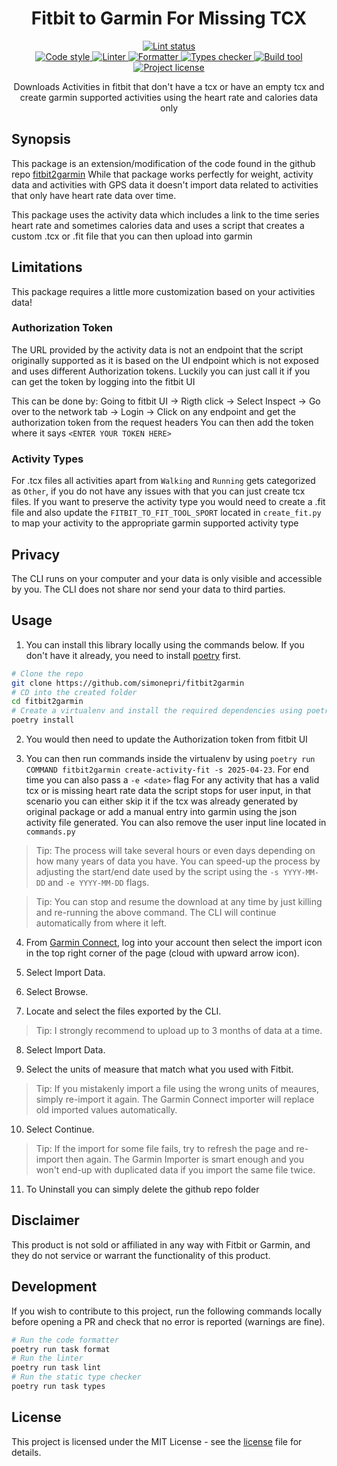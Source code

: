 <h1 align="center">
  <b>Fitbit to Garmin For Missing TCX</b>
</h1>
<p align="center">
  <!-- Lint -->
  <a href="https://github.com/simonepri/fitbit2garmin/actions?query=workflow:lint+branch:main">
    <img src="https://github.com/simonepri/fitbit2garmin/workflows/lint/badge.svg?branch=main" alt="Lint status" />
  </a>
  <br />
  <!-- Code style -->
  <a href="https://github.com/ambv/black">
    <img src="https://img.shields.io/badge/code%20style-black-000000.svg" alt="Code style" />
  </a>
  <!-- Linter -->
  <a href="https://github.com/PyCQA/pylint">
    <img src="https://img.shields.io/badge/linter-pylint-ce963f.svg" alt="Linter" />
  </a>
  <!-- Formatter -->
  <a href="https://github.com/omnilib/ufmt">
    <img src="https://img.shields.io/badge/formatter-ufmt-296db2.svg" alt="Formatter" />
  </a>
  <!-- Types checker -->
  <a href="https://github.com/PyCQA/pylint">
    <img src="https://img.shields.io/badge/types%20checker-mypy-296db2.svg" alt="Types checker" />
  </a>
  <!-- Build tool -->
  <a href="https://github.com/python-poetry/poetry">
    <img src="https://img.shields.io/badge/build%20system-poetry-4e5dc8.svg" alt="Build tool" />
  </a>
  <br />
  <!-- License -->
  <a href="https://github.com/simonepri/fitbit2garmin/tree/main/license">
    <img src="https://img.shields.io/github/license/simonepri/fitbit2garmin.svg" alt="Project license" />
  </a>
</p>
<p align="center">
  Downloads Activities in fitbit that don't have a tcx or have an empty tcx and create garmin supported activities using the heart rate and calories data only
</p>


## Synopsis

This package is an extension/modification of the code found in the github repo [fitbit2garmin][fitbit2garmin]
While that package works perfectly for weight, activity data and activities with GPS data
it doesn't import data related to activities that only have heart rate data over time.

This package uses the activity data which includes a link to the time series heart rate and sometimes calories
data and uses a script that creates a custom .tcx or .fit file that you can then upload into garmin

## Limitations

This package requires a little more customization based on your activities data!

### Authorization Token

The URL provided by the activity data is not an endpoint that the script originally supported as it is
based on the UI endpoint which is not exposed and uses different Authorization tokens. Luckily you can just call it
if you can get the token by logging into the fitbit UI

This can be done by:
Going to fitbit UI -> Rigth click -> Select Inspect -> Go over to the network tab -> Login -> Click on any endpoint and
get the authorization token from the request headers
You can then add the token where it says `<ENTER YOUR TOKEN HERE>`

### Activity Types

For .tcx files all activities apart from `Walking` and `Running` gets categorized as `Other`, if you do not have any issues
with that you can just create tcx files.
If you want to preserve the activity type you would need to create a .fit file and also update the `FITBIT_TO_FIT_TOOL_SPORT`
located in `create_fit.py` to map your activity to the appropriate garmin supported activity type

## Privacy

The CLI runs on your computer and your data is only visible and accessible by
you. The CLI does not share nor send your data to third parties.


## Usage

1. You can install this library locally using the commands below.
If you don't have it already, you need to install [poetry](https://python-poetry.org/docs/#installation) first.

```bash
# Clone the repo
git clone https://github.com/simonepri/fitbit2garmin
# CD into the created folder
cd fitbit2garmin
# Create a virtualenv and install the required dependencies using poetry
poetry install
```

2. You would then need to update the Authorization token from fitbit UI

3. You can then run commands inside the virtualenv by using `poetry run COMMAND fitbit2garmin create-activity-fit -s 2025-04-23`.
For end time you can also pass a `-e <date>` flag
For any activity that has a valid tcx or is missing heart rate data the script stops for user input, in that scenario you
can either skip it if the tcx was already generated by original package or add a manual entry into garmin using the json
activity file generated. You can also remove the user input line located in `commands.py`

> Tip: The process will take several hours or even days depending on how many
        years of data you have. You can speed-up the process by adjusting the
        start/end date used by the script using the `-s YYYY-MM-DD` and
        `-e YYYY-MM-DD` flags.

> Tip: You can stop and resume the download at any time by just killing and
       re-running the above command. The CLI will continue automatically from
       where it left.

4. From [Garmin Connect][garmin:connect], log into your account then select the
import icon in the top right corner of the page (cloud with upward arrow icon).

5. Select Import Data.

6. Select Browse.

7. Locate and select the files exported by the CLI.

> Tip: I strongly recommend to upload up to 3 months of data at a time.

8. Select Import Data.

9. Select the units of measure that match what you used with Fitbit.

> Tip: If you mistakenly import a file using the wrong units of meaures, simply
       re-import it again. The Garmin Connect importer will replace old imported
       values automatically.

10. Select Continue.

> Tip: If the import for some file fails, try to refresh the page and re-import
       then again. The Garmin Importer is smart enough and you won't end-up with
       duplicated data if you import the same file twice.

11. To Uninstall you can simply delete the github repo folder

## Disclaimer

This product is not sold or affiliated in any way with Fitbit or Garmin, and
they do not service or warrant the functionality of this product.


## Development

If you wish to contribute to this project, run the following commands locally before opening a PR and check that no error is reported (warnings are fine).

```bash
# Run the code formatter
poetry run task format
# Run the linter
poetry run task lint
# Run the static type checker
poetry run task types
```


## License

This project is licensed under the MIT License - see the [license][license] file
for details.


<!-- Links -->

[start]: https://github.com/simonepri/fitbit2garmin#start-of-content
[license]: https://github.com/simonepri/fitbit2garmin/tree/main/license
[fitbit2garmin]: https://github.com/simonepri/fitbit2garmin

[garmin:connect]: https://connect.garmin.com/signin
